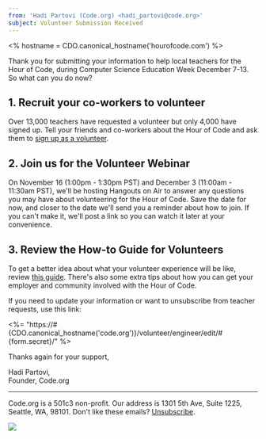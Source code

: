 ```yaml
---
from: 'Hadi Partovi (Code.org) <hadi_partovi@code.org>'
subject: Volunteer Submission Received
---
```

<% hostname = CDO.canonical_hostname('hourofcode.com') %>

Thank you for submitting your information to help local teachers for the Hour of Code, during Computer Science Education Week December 7-13. So what can you do now?

## 1. Recruit your co-workers to volunteer
Over 13,000 teachers have requested a volunteer but only 4,000 have signed up. Tell your friends and co-workers about the Hour of Code and ask them to [sign up as a volunteer](https://code.org/volunteer/engineer).

## 2. Join us for the Volunteer Webinar
On November 16 (1:00pm - 1:30pm PST) and December 3 (11:00am - 11:30am PST), we'll be hosting Hangouts on Air to answer any questions you may have about volunteering for the Hour of Code. Save the date for now, and closer to the date we'll send you a reminder about how to join. If you can't make it, we'll post a link so you can watch it later at your convenience.

## 3. Review the How-to Guide for Volunteers
To get a better idea about what your volunteer experience will be like, review [this guide](https://hourofcode.com/us/how-to/volunteers). There's also some extra tips about how you can get your employer and community involved with the Hour of Code.

If you need to update your information or want to unsubscribe from teacher requests, use this link:

<%= "https://#{CDO.canonical_hostname('code.org')}/volunteer/engineer/edit/#{form.secret}/" %>

Thanks again for your support,

Hadi Partovi,<br/>
Founder, Code.org

<hr/>

Code.org is a 501c3 non-profit. Our address is 1301 5th Ave, Suite 1225, Seattle, WA, 98101. Don't like these emails? [Unsubscribe](<%= unsubscribe_link %>).

![](<%= tracking_pixel %>)
